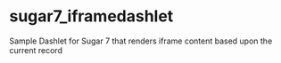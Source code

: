 sugar7_iframedashlet
====================

Sample Dashlet for Sugar 7 that renders iframe content based upon the current record
